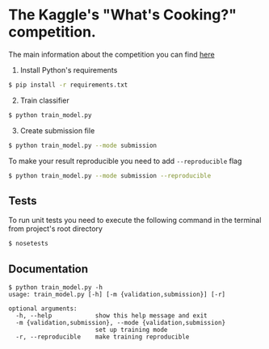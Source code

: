 # The Kaggle's "What's Cooking?" competition.

The main information about the competition you can find [here](https://www.kaggle.com/c/whats-cooking)

1. Install Python's requirements

```bash
$ pip install -r requirements.txt
```

2. Train classifier

```bash
$ python train_model.py
```

3. Create submission file

```bash
$ python train_model.py --mode submission
```

To make your result reproducible you need to add ``--reproducible`` flag

```bash
$ python train_model.py --mode submission --reproducible
```

## Tests

To run unit tests you need to execute the following command in the terminal from project's root directory

```bash
$ nosetests
```

## Documentation

```
$ python train_model.py -h
usage: train_model.py [-h] [-m {validation,submission}] [-r]

optional arguments:
  -h, --help            show this help message and exit
  -m {validation,submission}, --mode {validation,submission}
                        set up training mode
  -r, --reproducible    make training reproducible
```
